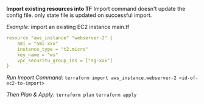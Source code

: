 **Import existing resources into TF**
Import command doesn't update the config file. only state file is updated on successful import.

_Example:_ import an existing EC2 instance
main.tf
```yml
resource "aws_instance" "webserver-2" {
    ami = "ami-xxx"
    instance_type = "t2.micro"
    key_name = "ws"
    vpc_securitu_group_ids = ["sg-xxx"]
}
```

_Run Import Command:_
`terraform import aws_instance.webserver-2 <id-of-ec2-to-import>`

_Then Plan & Apply:_
`terraform plan`
`terraform apply`

